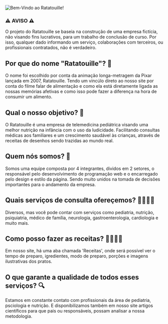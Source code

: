 ![Bem-Vindo ao Ratatouille!](https://github.com/RatatouilleOrg/Site-Ratatouille/assets/140420389/d8212739-0763-4430-899b-7aa29ee7cc9c)
### ⚠️ AVISO ⚠️
O projeto do Ratatouille se baseia na construção de uma empresa fictícia, não visando fins lucrativos, para um trabalho de conclusão de curso. Por isso, qualquer dado informando um serviço, colaborações com terceiros, ou profissionais contratados, não é verdadeiro.  

## Por que do nome "Ratatouille"? 🐀
O nome foi escolhido por conta da animação longa-metragem da Pixar lançada em 2007, Ratatouille. Tendo um vincúlo direto ao nosso site por conta do filme falar de alimentação e como ela está diretamente ligada as nossas memórias afetivas e como isso pode fazer a diferença na hora de consumir um alimento.

## Qual o nosso objetivo? 🎯
O Ratatouille é uma empresa de telemedicina pediátrica visando uma melhor nutrição na infância com o uso da ludicidade. Facilitando consultas médicas aos familiares e um crescimento saudável às crianças, através de receitas de desenhos sendo trazidas ao mundo real. 

## Quem nós somos? 🤔
Somos uma equipe composta por 4 integrantes, dividos em 2 setores, o responsável pelo desenvolvimento de programação web e o encarregado pelo design e estilo da página. Sendo muito unidos na tomada de decisões importantes para o andamento da empresa.

## Quais serviços de consulta ofereçemos? 👨‍⚕️👩‍⚕️
Diversos, mas você pode contar com serviços como pediatria, nutrição, psiquiatria, médico de família, neurologia, gastroenterologia, cardiologia e muito mais.

## Como posso fazer as receitas? 👨‍🍳👩‍🍳
Em nosso site, há uma aba chamada 'Receitas', onde será possível ver o tempo de preparo, igredientes, modo de preparo, porções e imagens ilustrativas dos pratos.

## O que garante a qualidade de todos esses serviços? 🔍
Estamos em constante contato com profissionais da área de pediatria, psciologia e nutrição. E disponibilizamos também em nosso site artigos científicos para que pais ou responsáveis, possam analisar a nossa metodologia.
